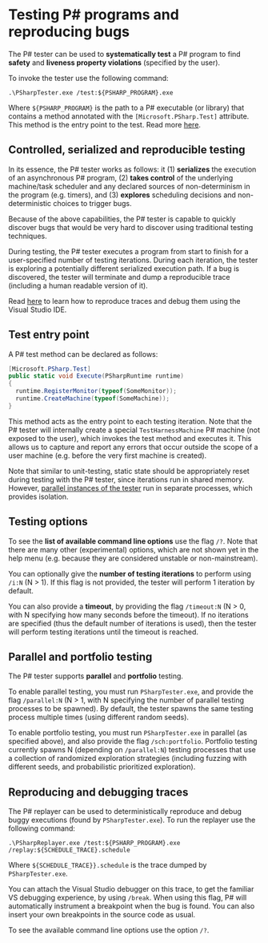 Testing P# programs and reproducing bugs
========================================
The P# tester can be used to **systematically test** a P# program to find **safety** and **liveness property violations** (specified by the user).

To invoke the tester use the following command:
```
.\PSharpTester.exe /test:${PSHARP_PROGRAM}.exe
```
Where `${PSHARP_PROGRAM}` is the path to a P# executable (or library) that contains a method annotated with the `[Microsoft.PSharp.Test]` attribute. This method is the entry point to the test. Read more [here](#test-entry-point).

## Controlled, serialized and reproducible testing
In its essence, the P# tester works as follows: it (1) **serializes** the execution of an asynchronous P# program, (2) **takes control** of the underlying machine/task scheduler and any declared sources of non-determinism in the program (e.g. timers), and (3) **explores** scheduling decisions and non-deterministic choices to trigger bugs.

Because of the above capabilities, the P# tester is capable to quickly discover bugs that would be very hard to discover using traditional testing techniques.

During testing, the P# tester executes a program from start to finish for a user-specified number of testing iterations. During each iteration, the tester is exploring a potentially different serialized execution path. If a bug is discovered, the tester will terminate and dump a reproducible trace (including a human readable version of it).

Read [here](#reproducing-and-debugging-traces) to learn how to reproduce traces and debug them using the Visual Studio IDE.

## Test entry point
A P# test method can be declared as follows:
```c#
[Microsoft.PSharp.Test]
public static void Execute(PSharpRuntime runtime)
{
  runtime.RegisterMonitor(typeof(SomeMonitor));
  runtime.CreateMachine(typeof(SomeMachine));
}
```
This method acts as the entry point to each testing iteration. Note that the P# tester will internally create a special `TestHarnessMachine` P# machine (not exposed to the user), which invokes the test method and executes it. This allows us to capture and report any errors that occur outside the scope of a user machine (e.g. before the very first machine is created).

Note that similar to unit-testing, static state should be appropriately reset during testing with the P# tester, since iterations run in shared memory. However, [parallel instances of the tester](#parallel-and-portfolio-testing) run in separate processes, which provides isolation.

## Testing options
To see the **list of available command line options** use the flag `/?`. Note that there are many other (experimental) options, which are not shown yet in the help menu (e.g. because they are considered unstable or non-mainstream).

You can optionally give the **number of testing iterations** to perform using `/i:N` (N > 1). If this flag is not provided, the tester will perform 1 iteration by default.

You can also provide a **timeout**, by providing the flag `/timeout:N` (N > 0, with N specifying how many seconds before the timeout). If no iterations are specified (thus the default number of iterations is used), then the tester will perform testing iterations until the timeout is reached.

## Parallel and portfolio testing
The P# tester supports **parallel** and **portfolio** testing.

To enable parallel testing, you must run `PSharpTester.exe`, and provide the flag `/parallel:N` (N > 1, with N specifying the number of parallel testing processes to be spawned). By default, the tester spawns the same testing process multiple times (using different random seeds).

To enable portfolio testing, you must run `PSharpTester.exe` in parallel (as specified above), and also provide the flag `/sch:portfolio`. Portfolio testing currently spawns N (depending on `/parallel:N`) testing processes that use a collection of randomized exploration strategies (including fuzzing with different seeds, and probabilistic prioritized exploration).

## Reproducing and debugging traces
The P# replayer can be used to deterministically reproduce and debug buggy executions (found by `PSharpTester.exe`). To run the replayer use the following command:
```
.\PSharpReplayer.exe /test:${PSHARP_PROGRAM}.exe /replay:${SCHEDULE_TRACE}.schedule
```
Where `${SCHEDULE_TRACE}}.schedule` is the trace dumped by `PSharpTester.exe`.

You can attach the Visual Studio debugger on this trace, to get the familiar VS debugging experience, by using `/break`. When using this flag, P# will automatically instrument a breakpoint when the bug is found. You can also insert your own breakpoints in the source code as usual.

To see the available command line options use the option `/?`.
